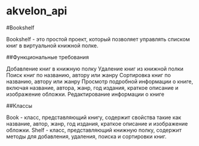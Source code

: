 # akvelon_api

#Bookshelf

Bookshelf - это простой проект, который позволяет управлять списком книг в виртуальной книжной полке.

##Функциональные требования

Добавление книг в книжную полку
Удаление книг из книжной полки
Поиск книг по названию, автору или жанру
Сортировка книг по названию, автору или жанру
Просмотр подробной информации о книге, включая название, автора, жанр, год издания, краткое описание и изображение обложки.
Редактирование информации о книге

##Классы

Book - класс, представляющий книгу, содержит свойства такие как название, автор, жанр, год издания, краткое описание и изображение обложки.
Shelf - класс, представляющий книжную полку, содержит методы для добавления, удаления, поиска и сортировки книг.
